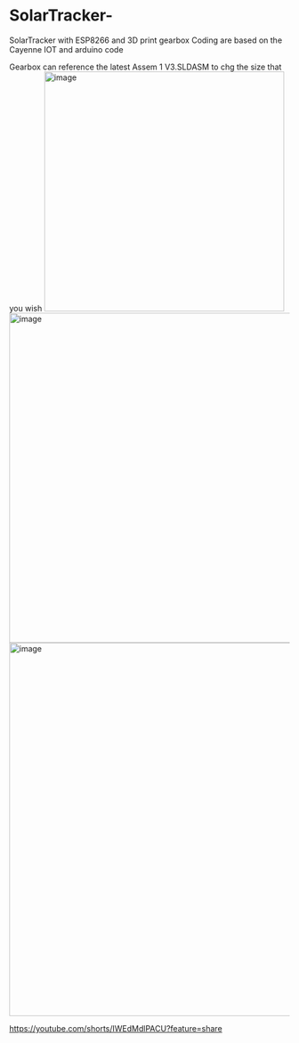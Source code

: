 # SolarTracker-
SolarTracker with ESP8266 and 3D print gearbox
Coding are based on the Cayenne IOT and arduino code

Gearbox can reference the latest Assem 1 V3.SLDASM to chg the size that you wish
<img width="431" alt="image" src="https://user-images.githubusercontent.com/73232581/170651925-47c361ab-6bea-46b8-ab12-a8a9b40829be.png">
<img width="593" alt="image" src="https://user-images.githubusercontent.com/73232581/170651952-9a48f1f7-8f66-4d20-9765-10a32dfd14fb.png">
<img width="671" alt="image" src="https://user-images.githubusercontent.com/73232581/170651968-f09355ae-959a-4eef-947c-89097c97c5bb.png">

https://youtube.com/shorts/IWEdMdlPACU?feature=share
